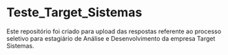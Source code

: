 # Teste_Target_Sistemas
Este repositório foi criado para upload das respostas referente ao processo seletivo para estagiário de Análise e Desenvolvimento da empresa Target Sistemas.
